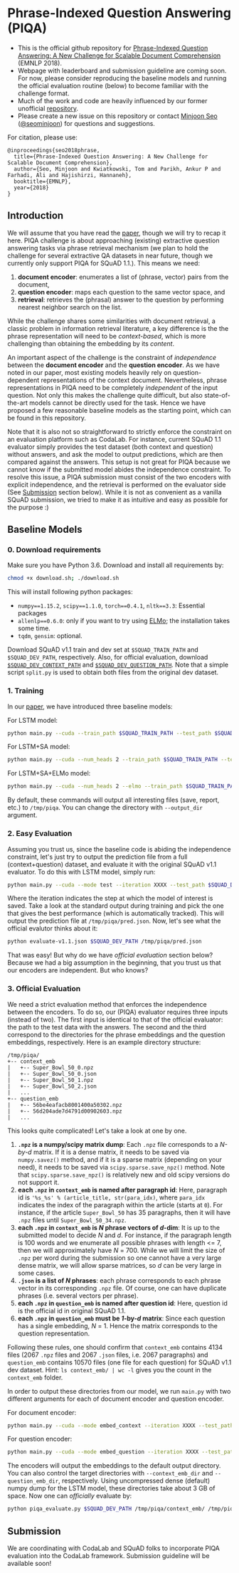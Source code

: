 # Phrase-Indexed Question Answering (PIQA)
- This is the official github repository for [Phrase-Indexed Question Answering: A New Challenge for Scalable Document Comprehension][paper] (EMNLP 2018).
- Webpage with leaderboard and submission guideline are coming soon. For now, please consider reproducing the baseline models and running the official evaluation routine (below) to become familiar with the challenge format.
- Much of the work and code are heavily influenced by our former unofficial [repository][mipsqa]. 
- Please create a new issue on this repository or contact [Minjoon Seo][minjoon] ([@seominjoon][minjoon-github]) for questions and suggestions.

For citation, please use:

```
@inproceedings{seo2018phrase,
  title={Phrase-Indexed Question Answering: A New Challenge for Scalable Document Comprehension},
  author={Seo, Minjoon and Kwiatkowski, Tom and Parikh, Ankur P and Farhadi, Ali and Hajishirzi, Hannaneh},
  booktitle={EMNLP},
  year={2018}
}
```

## Introduction
We will assume that you have read the [paper][paper], though we will try to recap it here. PIQA challenge is about approaching (existing) extractive question answering tasks via phrase retrieval mechanism (we plan to hold the challenge for several extractive QA datasets in near future, though we currently only support PIQA for SQuAD 1.1.). This means we need:

1. **document encoder**: enumerates a list of (phrase, vector) pairs from the document,
2. **question encoder**: maps each question to the same vector space, and
3. **retrieval**: retrieves the (phrasal) answer to the question by performing nearest neighbor search on the list. 

While the challenge shares some similarities with document retrieval, a classic problem in information retrieval literature, a key difference is the the phrase representation will need to be *context-based*, which is more challenging than obtaining the embedding by its *content*.

An important aspect of the challenge is the constraint of *independence* between the **document encoder** and the **question encoder**. As we have noted in our paper, most existing models heavily rely on question-dependent representations of the context document. Nevertheless, phrase representations in PIQA need to be completely *independent* of the input question. Not only this makes the challenge quite difficult, but also state-of-the-art models cannot be directly used for the task. Hence we have proposed a few reasonable baseline models as the starting point, which can be found in this repository.

Note that it is also not so straightforward to strictly enforce the constraint on an evaluation platform such as CodaLab. For instance, current SQuAD 1.1 evaluator simply provides the test dataset (both context and question) without answers, and ask the model to output predictions, which are then compared against the answers. This setup is not great for PIQA because we cannot know if the submitted model abides the independence constraint. To resolve this issue, a PIQA submission must consist of the two encoders with explicit independence, and the retrieval is performed on the evaluator side (See [Submission](#Submission) section below). While it is not as convenient as a vanilla SQuAD submission, we tried to make it as intuitive and easy as possible for the purpose :)





## Baseline Models

### 0. Download requirements
Make sure you have Python 3.6. Download and install all requirements by:

```bash
chmod +x download.sh; ./download.sh
```

This will install following python packages:

- `numpy==1.15.2`, `scipy==1.1.0`, `torch==0.4.1`, `nltk==3.3`: Essential packages
- `allenlp==0.6.0`: only if you want to try using [ELMo][elmo]; the installation takes some time.
- `tqdm`, `gensim`: optional.

Download SQuAD v1.1 train and dev set at `$SQUAD_TRAIN_PATH` and `$SQUAD_DEV_PATH`, respectively. Also, for official evaluation, download [`$SQUAD_DEV_CONTEXT_PATH`][squad-context] and [`$SQUAD_DEV_QUESTION_PATH`][squad-question]. Note that a simple script `split.py` is used to obtain both files from the original dev dataset.



### 1. Training
In our [paper][paper], we have introduced three baseline models:

For LSTM model:

```bash
python main.py --cuda --train_path $SQUAD_TRAIN_PATH --test_path $SQUAD_DEV_PATH
```

For LSTM+SA model:

```bash
python main.py --cuda --num_heads 2 --train_path $SQUAD_TRAIN_PATH --test_path $SQUAD_DEV_PATH
```

For LSTM+SA+ELMo model:

```bash
python main.py --cuda --num_heads 2 --elmo --train_path $SQUAD_TRAIN_PATH --test_path $SQUAD_DEV_PATH
```
By default, these commands will output all interesting files (save, report, etc.) to `/tmp/piqa`. You can change the directory with `--output_dir` argument.


### 2. Easy Evaluation
Assuming you trust us, since the baseline code is abiding the independence constraint, let's just try to output the prediction file from a full (context+question) dataset, and evaluate it with the original SQuAD v1.1 evaluator. To do this with LSTM model, simply run:

```bash
python main.py --cuda --mode test --iteration XXXX --test_path $SQUAD_DEV_PATH
```

Where the iteration indicates the step at which the model of interest is saved. Take a look at the standard output during training and pick the one that gives the best performance (which is automatically tracked).
This will output the prediction file at `/tmp/piqa/pred.json`. Now, let's see what the official evalutor thinks about it:

```bash
python evaluate-v1.1.json $SQUAD_DEV_PATH /tmp/piqa/pred.json
```

That was easy! But why do we have *official evaluation* section below? Because we had a big assumption in the beginning, that you trust us that our encoders are independent. But who knows?


### 3. Official Evaluation
We need a strict evaluation method that enforces the independence between the encoders. To do so, our (PIQA) evaluator requires three inputs (instead of two). The first input is identical to that of the official evaluator: the path to the test data with the answers. The second and the third correspond to the directories for the phrase embeddings and the question embeddings, respectively. Here is an example directory structure:

```
/tmp/piqa/
+-- context_emb
|   +-- Super_Bowl_50_0.npz
|   +-- Super_Bowl_50_0.json
|   +-- Super_Bowl_50_1.npz
|   +-- Super_Bowl_50_2.json
|   ...
+-- question_emb
|   +-- 56be4eafacb8001400a50302.npz
|   +-- 56d204ade7d4791d00902603.npz
|   ...
```

This looks quite complicated! Let's take a look at one by one.

1. **`.npz` is a numpy/scipy matrix dump**: Each `.npz` file corresponds to a *N-by-d* matrix. If it is a dense matrix, it needs to be saved via `numpy.savez()` method, and if it is a sparse matrix (depending on your need), it needs to be saved via `scipy.sparse.save_npz()` method. Note that `scipy.sparse.save_npz()` is relatively new and old scipy versions do not support it.
2. **each `.npz` in `context_emb` is named after paragraph id**: Here, paragraph id is `'%s_%s' % (article_title, str(para_idx)`, where `para_idx` indicates the index of the paragraph within the article (starts at `0`). For instance, if the article `Super_Bowl_50` has 35 paragraphs, then it will have `.npz` files until `Super_Bowl_50_34.npz`. 
3. **each `.npz` in `context_emb` is *N* phrase vectors of *d*-dim**: It is up to the submitted model to decide *N* and *d*. For instance, if the paragraph length is 100 words and we enumerate all possible phrases with length <= 7, then we will approximately have *N* = 700. While we will limit the size of `.npz` per word during the submission so one cannot have a very large dense matrix, we will allow sparse matrices, so *d* can be very large in some cases.
4. **`.json` is a list of *N* phrases**: each phrase corresponds to each phrase vector in its corresponding `.npz` file. Of course, one can have duplicate phrases (i.e. several vectors per phrase).
5. **each `.npz` in `question_emb` is named after question id**: Here, question id is the official id in original SQuAD 1.1.
6. **each `.npz` in `question_emb` must be *1*-by-*d* matrix**: Since each question has a single embedding, *N* = 1. Hence the matrix corresponds to the question representation.

Following these rules, one should confirm that `context_emb` contains 4134 files (2067 `.npz` files and 2067 `.json` files, i.e. 2067 paragraphs) and `question_emb` contains 10570 files (one file for each question) for SQuAD v1.1 dev dataset. Hint: `ls context_emb/ | wc -l` gives you the count in the `context_emb` folder. 

In order to output these directories from our model, we run `main.py` with two different arguments for each of document encoder and question encoder.

For document encoder:

```bash
python main.py --cuda --mode embed_context --iteration XXXX --test_path $SQUAD_DEV_CONTEXT_PATH
```

For question encoder:

```bash
python main.py --cuda --mode embed_question --iteration XXXX --test_path $SQUAD_DEV_QUESTION_PATH
```

The encoders will output the embeddings to the default output directory. You can also control the target directories with `--context_emb_dir` and `--question_emb_dir`, respectively. Using uncompressed dense (default) numpy dump for the LSTM model, these directories take about 3 GB of space.  Now one can *officially* evaluate by:

```bash
python piqa_evaluate.py $SQUAD_DEV_PATH /tmp/piqa/context_emb/ /tmp/piqa/question_emb/
```

## Submission
We are coordinating with CodaLab and SQuAD folks to incorporate PIQA evaluation into the CodaLab framework. Submission guideline will be available soon!

[paper]: https://arxiv.org/abs/1804.07726
[minjoon]: https://seominjoon.github.io
[minjoon-github]: https://github.com/seominjoon
[squad-context]: http://nlp.cs.washington.edu/piqa/squad/dev-v1.1-context.json
[squad-question]: http://nlp.cs.washington.edu/piqa/squad/dev-v1.1-question.json
[elmo]: https://allennlp.org/elmo
[mipsqa]: https://github.com/google/mipsqa
